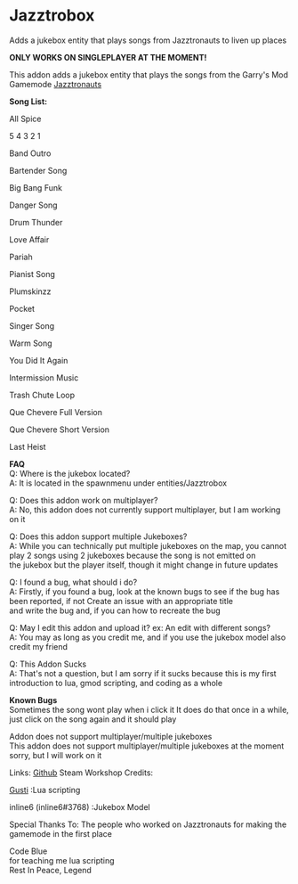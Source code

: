 # Jazztrobox
Adds a jukebox entity that plays songs from Jazztronauts to liven up places

**ONLY WORKS ON SINGLEPLAYER AT THE MOMENT!**

This addon adds a jukebox entity that plays the songs from the Garry's Mod Gamemode [Jazztronauts](https://steamcommunity.com/sharedfiles/filedetails/?id=1452613192)

**Song List:**

  All Spice  
  
  5 4 3 2 1  
  
  Band Outro  
  
  Bartender Song  
  
  Big Bang Funk  
  
  Danger Song  
  
  Drum Thunder  
  
  Love Affair  
  
  Pariah  
  
  Pianist Song  
  
  Plumskinzz  
  
  Pocket  
  
  Singer Song  
  
  Warm Song  
  
  You Did It Again  
  
  Intermission Music  
  
  Trash Chute Loop  
  
  Que Chevere Full Version  
  
  Que Chevere Short Version  
  
  Last Heist  
  
  **FAQ**  
    Q: Where is the jukebox located?  
    A: It is located in the spawnmenu under entities/Jazztrobox
    
   Q: Does this addon work on multiplayer?  
   A: No, this addon does not currently support multiplayer, but I am working on it
   
   Q: Does this addon support multiple Jukeboxes?  
   A: While you can technically put multiple jukeboxes on the map, you cannot play 2 songs using 2 jukeboxes because the song is not emitted on  
   the jukebox but the player itself, though it might change in future updates
   
   Q: I found a bug, what should i do?  
   A: Firstly, if you found a bug, look at the known bugs to see if the bug has been reported, if not Create an issue with an appropriate title  
   and write the bug and, if you can how to recreate the bug
   
   Q: May I edit this addon and upload it?  ex: An edit with different songs?  
   A: You may as long as you credit me, and if you use the jukebox model also credit my friend
   
   Q: This Addon Sucks  
   A: That's not a question, but I am sorry if it sucks because this is my first introduction to lua, gmod scripting, and coding as a whole
   
   **Known Bugs**  
    Sometimes the song wont play when i click it
      It does do that once in a while, just click on the song again and it should play
      
   Addon does not support multiplayer/multiple jukeboxes  
    This addon does not support multiplayer/multiple jukeboxes at the moment sorry, but I will work on it
    
   Links:
   [Github](https://github.com/GustiGameDev/Jazztrobox)
    Steam Workshop
   Credits:  
   
   [Gusti](https://steamcommunity.com/id/GustiDev)    :Lua scripting  
   
   inline6 (inline6#3768) :Jukebox Model

  Special Thanks To:
  The people who worked on Jazztronauts for making the gamemode in the first place
  
  Code Blue  
  for teaching me lua scripting  
  Rest In Peace, Legend
   

   
   
   
  
  
